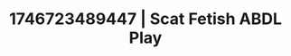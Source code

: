 ---
categories:
- Erotic AI content
- Sensual cosplay
- AI-generated
- Afterglow vibes
- Voyeur fantasy
- ASMR
- Delicate restraint
- Cosplay
image: /assets/images/1746723489447.jpg
layout: post
seo:
  description: Featured content with high-quality ABDL Play, Scat Fetish. HD images
    available.
  keywords: ABDL Play, Scat Fetish
  og_image: /assets/images/1746723489447.jpg
  schema_type: VisualArtwork
tags:
- ABDL Play
- '#1746723489447'
- Scat Fetish
title: 1746723489447 | Scat Fetish ABDL Play
---